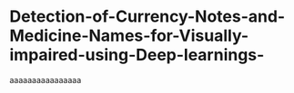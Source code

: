 # Detection-of-Currency-Notes-and-Medicine-Names-for-Visually-impaired-using-Deep-learnings-
aaaaaaaaaaaaaaaa
